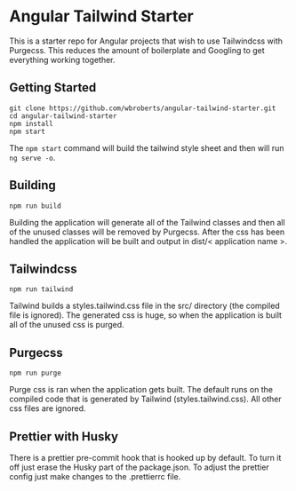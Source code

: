 # Angular Tailwind Starter

This is a starter repo for Angular projects that wish to use Tailwindcss with Purgecss. This reduces the amount of boilerplate and Googling to get everything working together.

## Getting Started

```
git clone https://github.com/wbroberts/angular-tailwind-starter.git
cd angular-tailwind-starter
npm install
npm start
```

The `npm start` command will build the tailwind style sheet and then will run `ng serve -o`.

## Building

`npm run build`

Building the application will generate all of the Tailwind classes and then all of the unused classes will be removed by Purgecss. After the css has been handled the application will be built and output in dist/< application name >.

## Tailwindcss

`npm run tailwind`

Tailwind builds a styles.tailwind.css file in the src/ directory (the compiled file is ignored). The generated css is huge, so when the application is built all of the unused css is purged.

## Purgecss

`npm run purge`

Purge css is ran when the application gets built. The default runs on the compiled code that is generated by Tailwind (styles.tailwind.css). All other css files are ignored.

## Prettier with Husky

There is a prettier pre-commit hook that is hooked up by default. To turn it off just erase the Husky part of the package.json. To adjust the prettier config just make changes to the .prettierrc file.
